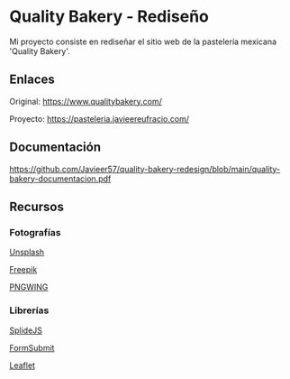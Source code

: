 # Quality Bakery - Rediseño

Mi proyecto consiste en rediseñar el sitio web de la pastelería mexicana 'Quality Bakery'.

## Enlaces

Original: https://www.qualitybakery.com/

Proyecto: https://pasteleria.javieereufracio.com/

## Documentación

https://github.com/Javieer57/quality-bakery-redesign/blob/main/quality-bakery-documentacion.pdf

## Recursos

### Fotografías

[Unsplash](https://unsplash.com/es)

[Freepik](https://www.freepik.es/)

[PNGWING](https://www.pngwing.com/)

### Librerías

[SplideJS](https://splidejs.com/guides/version4/)

[FormSubmit](https://formsubmit.co/)

[Leaflet](https://leafletjs.com/)
